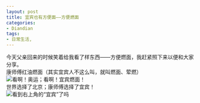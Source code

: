 ```yaml
---
layout: post
title: 宜宾也有方便面——方便燃面
categories:
- Diandian
tags:
- 日常生活, 
---
```

今天父亲回来的时候笑着给我看了样东西——方便燃面，我赶紧照下来以便和大家分享。
<br />康师傅红油燃面（其实宜宾人不这么叫，就叫燃面、荤燃）
<br />
<img src="http://m2.img.srcdd.com/farm5/d/2012/0627/10/4FA17D540950A96F899ED14480DAEDAB_B500_900_463_348.PNG" />看啊！奥运；看啊！宜宾燃面！
<br />世界选择了北京；康师傅选择了宜宾！
<br />
<img src="http://m1.img.srcdd.com/farm5/d/2012/0627/10/9B2FCE369809FC1B2E0FFE2CA8A2A5B0_B500_900_491_372.PNG" />看到右上角的“宜宾”了吗